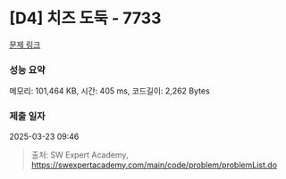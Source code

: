 # [D4] 치즈 도둑 - 7733 

[문제 링크](https://swexpertacademy.com/main/code/problem/problemDetail.do?contestProbId=AWrDOdQqRCUDFARG) 

### 성능 요약

메모리: 101,464 KB, 시간: 405 ms, 코드길이: 2,262 Bytes

### 제출 일자

2025-03-23 09:46



> 출처: SW Expert Academy, https://swexpertacademy.com/main/code/problem/problemList.do